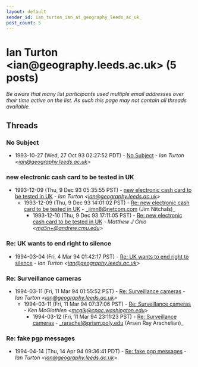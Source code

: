 ```yaml
---
layout: default
sender_id: ian_turton_ian_at_geography_leeds_ac_uk_
post_count: 5
---
```


# Ian Turton <ian<span>@</span>geography.leeds.ac.uk> (5 posts)

_Be aware that many list participants used multiple email addresses over their time active on the list. As such this page may not contain all threads available._

## Threads

### No Subject
+ 1993-10-27 (Wed, 27 Oct 93 02:27:52 PDT) - [No Subject](/archive/1993/10/5fd773aa53fd15f00b2b1996702573b1d6b648d10fdc7eb76d0f459808fef316) - _Ian Turton \<ian@geography.leeds.ac.uk\>_

### new electronic cash card to be tested in UK
+ 1993-12-09 (Thu, 9 Dec 93 05:35:55 PST) - [new electronic cash card to be tested in UK](/archive/1993/12/a2fd718389ee94e46064e8b73d1c0e74df258fe5885ef587427d401f5b05c806) - _Ian Turton \<ian@geography.leeds.ac.uk\>_
  + 1993-12-09 (Thu, 9 Dec 93 14:01:02 PST) - [Re: new electronic cash card to be tested in UK](/archive/1993/12/0057ba5a70dcb860a44c4d53d2506c7abdf4d87209b2425b61806e6a437ea746) - _jimn8@netcom.com (Jim Nitchals)_
    + 1993-12-10 (Thu, 9 Dec 93 17:11:05 PST) - [Re: new electronic cash card to be tested in UK](/archive/1993/12/c16163a4851c81fd0bc39b94afac33ae5251cf245c795cb193c3504b4b2b1c10) - _Matthew J Ghio \<mg5n+@andrew.cmu.edu\>_

### Re: UK wants to end right to silence
+ 1994-03-04 (Fri, 4 Mar 94 01:42:17 PST) - [Re: UK wants to end right to silence](/archive/1994/03/01b14b8953daa8ef99b1dc28a82ed10de190c1911f8cd7d750d202dc0cd75755) - _Ian Turton \<ian@geography.leeds.ac.uk\>_

### Re: Surveillance cameras
+ 1994-03-11 (Fri, 11 Mar 94 01:55:52 PST) - [Re: Surveillance cameras](/archive/1994/03/3ac5c70b3a3360c4f5a01653158eec75da83861a64d4f5618344de2bab3ce30b) - _Ian Turton \<ian@geography.leeds.ac.uk\>_
  + 1994-03-11 (Fri, 11 Mar 94 07:37:06 PST) - [Re: Surveillance cameras](/archive/1994/03/0f6684cc21f5455bb45323fb17155cae7ac4694969547c77e0cba4ea18ba2691) - _Ken McGlothlen \<mcglk@cpac.washington.edu\>_
    + 1994-03-12 (Fri, 11 Mar 94 23:11:23 PST) - [Re: Surveillance cameras](/archive/1994/03/bd30b5aaaafc3d1b777836a2c3442adecc9334d72fb33a893532dd281bf50e80) - _rarachel@prism.poly.edu (Arsen Ray Arachelian)_

### Re: fake pgp messages
+ 1994-04-14 (Thu, 14 Apr 94 09:36:41 PDT) - [Re: fake pgp messages](/archive/1994/04/39754bd22c50a239b69dfac71fa885719002b7c55fb02371c51860ad187dc85d) - _Ian Turton \<ian@geography.leeds.ac.uk\>_

